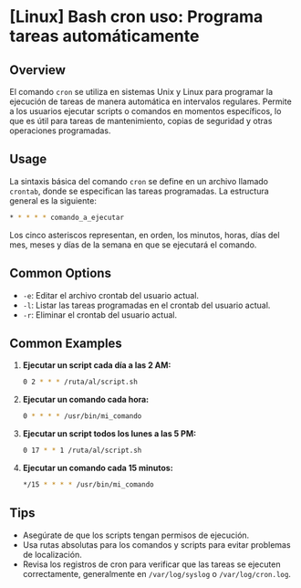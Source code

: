 # [Linux] Bash cron uso: Programa tareas automáticamente

## Overview
El comando `cron` se utiliza en sistemas Unix y Linux para programar la ejecución de tareas de manera automática en intervalos regulares. Permite a los usuarios ejecutar scripts o comandos en momentos específicos, lo que es útil para tareas de mantenimiento, copias de seguridad y otras operaciones programadas.

## Usage
La sintaxis básica del comando `cron` se define en un archivo llamado `crontab`, donde se especifican las tareas programadas. La estructura general es la siguiente:

```bash
* * * * * comando_a_ejecutar
```

Los cinco asteriscos representan, en orden, los minutos, horas, días del mes, meses y días de la semana en que se ejecutará el comando.

## Common Options
- `-e`: Editar el archivo crontab del usuario actual.
- `-l`: Listar las tareas programadas en el crontab del usuario actual.
- `-r`: Eliminar el crontab del usuario actual.

## Common Examples
1. **Ejecutar un script cada día a las 2 AM:**
   ```bash
   0 2 * * * /ruta/al/script.sh
   ```

2. **Ejecutar un comando cada hora:**
   ```bash
   0 * * * * /usr/bin/mi_comando
   ```

3. **Ejecutar un script todos los lunes a las 5 PM:**
   ```bash
   0 17 * * 1 /ruta/al/script.sh
   ```

4. **Ejecutar un comando cada 15 minutos:**
   ```bash
   */15 * * * * /usr/bin/mi_comando
   ```

## Tips
- Asegúrate de que los scripts tengan permisos de ejecución.
- Usa rutas absolutas para los comandos y scripts para evitar problemas de localización.
- Revisa los registros de cron para verificar que las tareas se ejecuten correctamente, generalmente en `/var/log/syslog` o `/var/log/cron.log`.